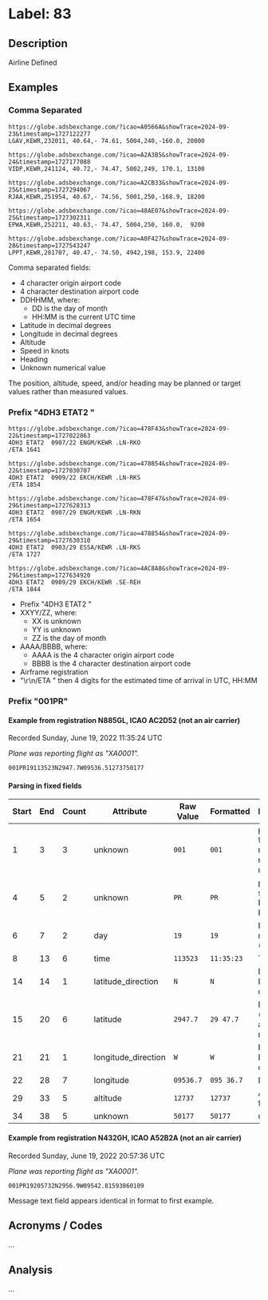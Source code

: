 # Label: 83

## Description

Airline Defined

## Examples

### Comma Separated

```
https://globe.adsbexchange.com/?icao=A0566A&showTrace=2024-09-23&timestamp=1727122277
LGAV,KEWR,232011, 40.64,- 74.61, 5004,240,-160.0, 20000

https://globe.adsbexchange.com/?icao=A2A3B5&showTrace=2024-09-24&timestamp=1727177088
VIDP,KEWR,241124, 40.72,- 74.47, 5002,249, 170.1, 13100

https://globe.adsbexchange.com/?icao=A2CB33&showTrace=2024-09-25&timestamp=1727294067
RJAA,KEWR,251954, 40.67,- 74.56, 5001,250,-168.9, 18200

https://globe.adsbexchange.com/?icao=48AE07&showTrace=2024-09-25&timestamp=1727302311
EPWA,KEWR,252211, 40.63,- 74.47, 5004,250, 160.0,  9200

https://globe.adsbexchange.com/?icao=A0F427&showTrace=2024-09-28&timestamp=1727543247
LPPT,KEWR,281707, 40.47,- 74.50, 4942,198, 153.9, 22400
```

Comma separated fields:
* 4 character origin airport code
* 4 character destination airport code
* DDHHMM, where:
  * DD is the day of month
  * HH:MM is the current UTC time
* Latitude in decimal degrees
* Longitude in decimal degrees
* Altitude
* Speed in knots
* Heading
* Unknown numerical value

The position, altitude, speed, and/or heading may be planned or target values rather than measured values.

### Prefix "4DH3 ETAT2  "

```
https://globe.adsbexchange.com/?icao=478F43&showTrace=2024-09-22&timestamp=1727022863
4DH3 ETAT2  0907/22 ENGM/KEWR .LN-RKO
/ETA 1641

https://globe.adsbexchange.com/?icao=478854&showTrace=2024-09-22&timestamp=1727030707
4DH3 ETAT2  0909/22 EKCH/KEWR .LN-RKS
/ETA 1854

https://globe.adsbexchange.com/?icao=478F47&showTrace=2024-09-29&timestamp=1727628313
4DH3 ETAT2  0907/29 ENGM/KEWR .LN-RKN
/ETA 1654

https://globe.adsbexchange.com/?icao=478854&showTrace=2024-09-29&timestamp=1727630310
4DH3 ETAT2  0903/29 ESSA/KEWR .LN-RKS
/ETA 1727

https://globe.adsbexchange.com/?icao=4AC8A8&showTrace=2024-09-29&timestamp=1727634920
4DH3 ETAT2  0909/29 EKCH/KEWR .SE-REH
/ETA 1844
```

* Prefix "4DH3 ETAT2  "
* XXYY/ZZ, where:
  * XX is unknown
  * YY is unknown
  * ZZ is the day of month
* AAAA/BBBB, where:
  * AAAA is the 4 character origin airport code
  * BBBB is the 4 character destination airport code
* Airframe registration
* "\r\n/ETA " then 4 digits for the estimated time of arrival in UTC, HH:MM

### Prefix "001PR"

#### Example from registration N885GL, ICAO AC2D52 (not an air carrier)
Recorded Sunday, June 19, 2022 11:35:24 UTC

*Plane was reporting flight as "XA0001".*

```
001PR19113523N2947.7W09536.51273750177
```

#### Parsing in fixed fields

Start | End | Count | Attribute | Raw Value | Formatted | Description
----- | --- | ----- | --------- | --------- | --------- | -----------
1 | 3 | 3 | unknown | `001` | `001` | possibly flight number or message number
4 | 5 | 2 | unknown | `PR` | `PR` | possibly signifier for Position Report
6 | 7 | 2 | day | `19` | `19` | Day of month (UTC) 
8 | 13 | 6 | time | `113523` | `11:35:23` | Time (UTC)
14 | 14 | 1 | latitude_direction | `N` | `N` | Latitude Direction (`N` or `S`)
15 | 20 | 6 | latitude | `2947.7` | `29 47.7` | Latitude (degrees and minutes)
21 | 21 | 1 | longitude_direction | `W` | `W` | Longitude Direction (`W` or `E`)
22 | 28 | 7 | longitude | `09536.7` | `095 36.7` | Longitude
29 | 33 | 5 | altitude | `12737` | `12737` | Altitude in feet
34 | 38 | 5 | unknown | `50177` | `50177` | unknown


#### Example from registration N432GH, ICAO A52B2A (not an air carrier)
Recorded Sunday, June 19, 2022 20:57:36 UTC

*Plane was reporting flight as "XA0001".*

```
001PR19205732N2956.9W09542.81593860109
```


Message text field appears identical in format to first example.

## Acronyms / Codes

...

## Analysis

...
